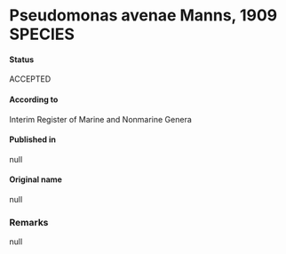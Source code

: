 Pseudomonas avenae Manns, 1909 SPECIES
=======

#### Status
ACCEPTED

#### According to
Interim Register of Marine and Nonmarine Genera

#### Published in
null

#### Original name
null

### Remarks
null